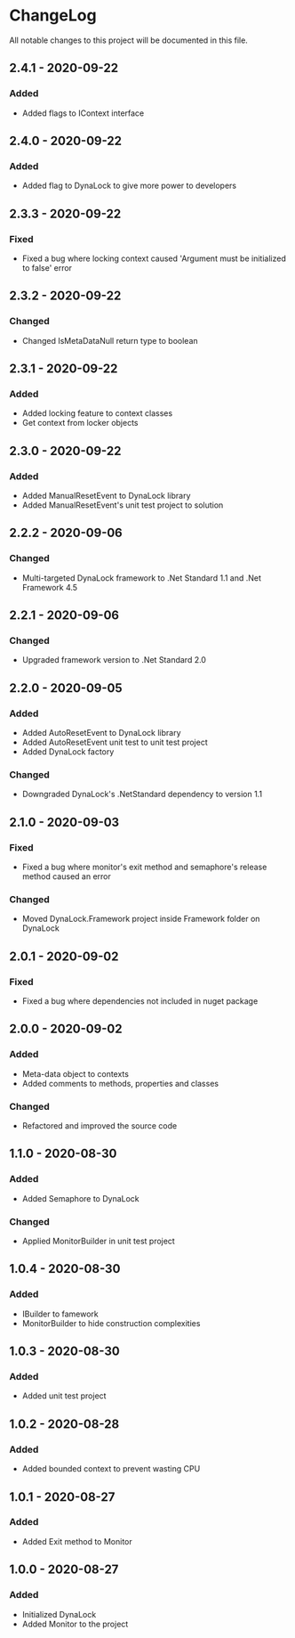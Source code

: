 
# ChangeLog
All notable changes to this project will be documented in this file.

## 2.4.1 - 2020-09-22
### Added
-	Added flags to IContext interface

## 2.4.0 - 2020-09-22
### Added
-	Added flag to DynaLock to give more power to developers

## 2.3.3 - 2020-09-22
### Fixed
-	Fixed a bug where locking context caused 'Argument must be initialized to false' error

## 2.3.2 - 2020-09-22
###	Changed
-	Changed IsMetaDataNull return type to boolean

## 2.3.1 - 2020-09-22
### Added
-	Added locking feature to context classes
-	Get context from locker objects

## 2.3.0 - 2020-09-22
### Added
-	Added ManualResetEvent to DynaLock library
-	Added ManualResetEvent's unit test project to solution

## 2.2.2 - 2020-09-06
### Changed
-	Multi-targeted DynaLock framework to .Net Standard 1.1 and .Net Framework 4.5

## 2.2.1 - 2020-09-06
### Changed
-	Upgraded framework version to .Net Standard 2.0

## 2.2.0 - 2020-09-05
### Added
-	Added AutoResetEvent to DynaLock library
-	Added AutoResetEvent unit test to unit test project
-	Added DynaLock factory

### Changed
-	Downgraded DynaLock's .NetStandard dependency to version 1.1

## 2.1.0 - 2020-09-03
### Fixed
-	Fixed a bug where monitor's exit method and semaphore's release method caused an error
### Changed
-	Moved DynaLock.Framework project inside Framework folder on DynaLock

## 2.0.1 - 2020-09-02
### Fixed
-	Fixed a bug where dependencies not included in nuget package

## 2.0.0 - 2020-09-02
### Added
-	Meta-data object to contexts
-	Added comments to methods, properties and classes

### Changed
- Refactored and improved the source code

## 1.1.0 - 2020-08-30
### Added
- Added Semaphore to DynaLock

### Changed
- Applied MonitorBuilder in unit test project

## 1.0.4 - 2020-08-30
### Added
- IBuilder to famework
- MonitorBuilder to hide construction complexities

## 1.0.3 - 2020-08-30
### Added
- Added unit test project

## 1.0.2 - 2020-08-28
### Added
- Added bounded context to prevent wasting CPU

## 1.0.1 - 2020-08-27
### Added
- Added Exit method to Monitor

## 1.0.0 - 2020-08-27
### Added
- Initialized DynaLock
- Added Monitor to the project